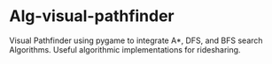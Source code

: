 # Alg-visual-pathfinder
 Visual Pathfinder using pygame to integrate A*, DFS, and BFS search Algorithms.
 Useful algorithmic implementations for ridesharing.
